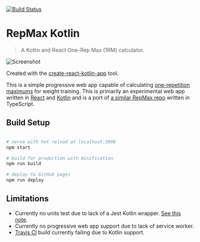 [![Build Status](https://travis-ci.org/ckjeldgaard/repmax-kotlin.svg?branch=master)](https://travis-ci.org/ckjeldgaard/repmax-kotlin)

# RepMax Kotlin

> A Kotlin and React One-Rep Max (1RM) calculator.

![Screenshot](https://imgur.com/Q8BputN.png)

Created with the [create-react-kotlin-app](https://github.com/JetBrains/create-react-kotlin-app) tool.

This is a simple progressive web app capable of calculating [one-repetition maximums](https://en.wikipedia.org/wiki/One-repetition_maximum) for weight training.
This is primarily an experimental web app written in [React](https://reactjs.org/) and [Kotlin](https://kotlinlang.org/) and is a port of [a similar RepMax repo](https://github.com/ckjeldgaard/repmax) written in TypeScript.

## Build Setup

``` bash

# serve with hot reload at localhost:3000
npm start

# build for production with minification
npm run build

# deploy to GitHub pages
npm run deploy

```

## Limitations

* Currently no units test due to lack of a Jest Kotlin wrapper. [See this note](https://github.com/JetBrains/create-react-kotlin-app#limitations).
* Currently no progressive web app support due to lack of service worker.
* [Travis CI](https://travis-ci.org/ckjeldgaard/repmax-kotlin) build currently failing due to Kotlin support.